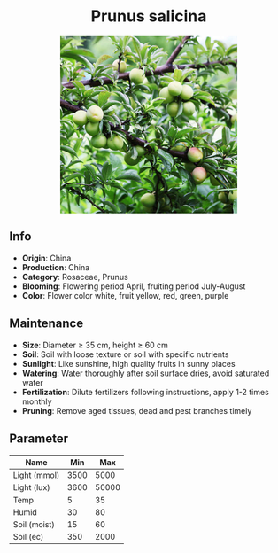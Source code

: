 <h1 align='center'>Prunus salicina</h1>
<p align="center">
    <img 
        align='center'
        width='320'
        src="../images/prunus salicina.png" 
        alt='Prunus salicina' />
</p>

## Info

 - **Origin**: China
 - **Production**: China
 - **Category**: Rosaceae, Prunus
 - **Blooming**: Flowering period April, fruiting period July-August
 - **Color**: Flower color white, fruit yellow, red, green, purple

## Maintenance

 - **Size**: Diameter ≥ 35 cm, height ≥ 60 cm
 - **Soil**: Soil with loose texture or soil with specific nutrients
 - **Sunlight**: Like sunshine, high quality fruits in sunny places
 - **Watering**: Water thoroughly after soil surface dries, avoid saturated water
 - **Fertilization**: Dilute fertilizers following instructions, apply 1-2 times monthly
 - **Pruning**: Remove aged tissues, dead and pest branches timely

## Parameter

| Name         | Min  | Max   |
|--------------|------|-------|
| Light (mmol) | 3500 | 5000  |
| Light (lux)  | 3600 | 50000 |
| Temp         | 5    | 35    |
| Humid        | 30   | 80    |
| Soil (moist) | 15   | 60    |
| Soil (ec)    | 350  | 2000  |